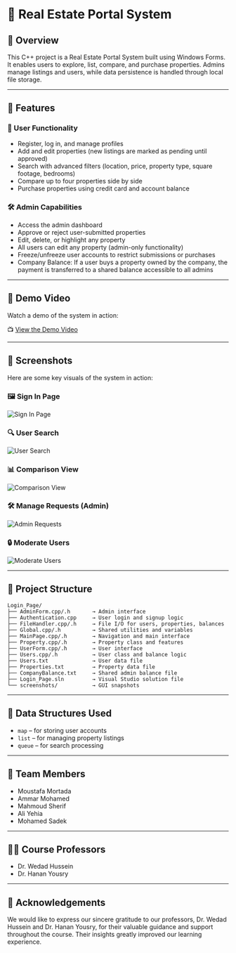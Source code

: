 # 🏡 Real Estate Portal System

## 📌 Overview

This C++ project is a Real Estate Portal System built using Windows Forms. It enables users to explore, list, compare, and purchase properties. Admins manage listings and users, while data persistence is handled through local file storage.

---

## 🌟 Features

### 👤 User Functionality

- Register, log in, and manage profiles
- Add and edit properties (new listings are marked as pending until approved)
- Search with advanced filters (location, price, property type, square footage, bedrooms)
- Compare up to four properties side by side
- Purchase properties using credit card and account balance

### 🛠️ Admin Capabilities

- Access the admin dashboard
- Approve or reject user-submitted properties
- Edit, delete, or highlight any property
- All users can edit any property (admin-only functionality)
- Freeze/unfreeze user accounts to restrict submissions or purchases
- Company Balance: If a user buys a property owned by the company, the payment is transferred to a shared balance accessible to all admins

---

## 🎥 Demo Video

Watch a demo of the system in action:

📺 [View the Demo Video](https://drive.google.com/file/d/1WNIpxYEBx4u7I57l7Bez7z2WAFSm2YBP/view?usp=sharing)

---

## 📸 Screenshots

Here are some key visuals of the system in action:

### 🖼️ Sign In Page
![Sign In Page](screenshots/signin_page.png)

### 🔍 User Search
![User Search](screenshots/user_search.png)

### 📊 Comparison View
![Comparison View](screenshots/comparison_view.png)

### 🛠️ Manage Requests (Admin)
![Admin Requests](screenshots/admin_manage_requests.png)

### 🔒 Moderate Users
![Moderate Users](screenshots/admin_moderate_users.png)

---

## 📃 Project Structure

```
Login_Page/
├── AdminForm.cpp/.h       → Admin interface
├── Authentication.cpp     → User login and signup logic
├── FileHandler.cpp/.h     → File I/O for users, properties, balances
├── Global.cpp/.h          → Shared utilities and variables
├── MainPage.cpp/.h        → Navigation and main interface
├── Property.cpp/.h        → Property class and features
├── UserForm.cpp/.h        → User interface
├── Users.cpp/.h           → User class and balance logic
├── Users.txt              → User data file
├── Properties.txt         → Property data file
├── CompanyBalance.txt     → Shared admin balance file
├── Login_Page.sln         → Visual Studio solution file
└── screenshots/           → GUI snapshots
```

---

## 📀 Data Structures Used

- `map` – for storing user accounts
- `list` – for managing property listings
- `queue` – for search processing

---

## 👥 Team Members

- Moustafa Mortada
- Ammar Mohamed
- Mahmoud Sherif
- Ali Yehia
- Mohamed Sadek

---

## 👩‍🏫 Course Professors

- Dr. Wedad Hussein
- Dr. Hanan Yousry

---

## 👏 Acknowledgements

We would like to express our sincere gratitude to our professors, Dr. Wedad Hussein and Dr. Hanan Yousry, for their valuable guidance and support throughout the course. Their insights greatly improved our learning experience.

